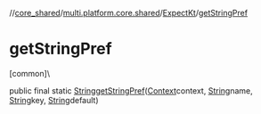 //[core_shared](../../../index.md)/[multi.platform.core.shared](../index.md)/[ExpectKt](index.md)/[getStringPref](get-string-pref.md)

# getStringPref

[common]\

public final static [String](https://developer.android.com/reference/kotlin/java/lang/String.html)[getStringPref](get-string-pref.md)([Context](../-context/index.md)context, [String](https://developer.android.com/reference/kotlin/java/lang/String.html)name, [String](https://developer.android.com/reference/kotlin/java/lang/String.html)key, [String](https://developer.android.com/reference/kotlin/java/lang/String.html)default)
